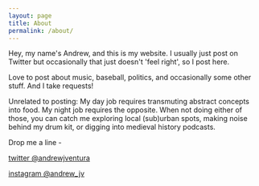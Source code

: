```yaml
---
layout: page
title: About
permalink: /about/
---
```


Hey, my name's Andrew, and this is my website. I usually just post on Twitter but occasionally that just doesn't 'feel right', so I post here.

Love to post about music, baseball, politics, and occasionally some other stuff. And I take requests!

Unrelated to posting: My day job requires transmuting abstract concepts into food. My night job requires the opposite. When not doing either of those, you can catch me exploring local (sub)urban spots, making noise behind my drum kit, or digging into medieval history podcasts. 

Drop me a line - 

[twitter @andrewjventura][1]

[instagram @andrew_jv][2]


[1]:https://www.twitter.com/andrewjventura
[2]:https://www.instagram.com/andrew_jv